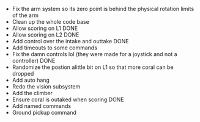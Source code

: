  - Fix the arm system so its zero point is behind the physical rotation limits of the arm
 - Clean up the whole code base
 - Allow scoring on L1   DONE
 - Allow scoring on L2   DONE
 - Add control over the intake and outtake  DONE
 - Add timeouts to some commands
 - Fix the damn controls lol (they were made for a joystick and not a controller)   DONE
 - Randomize the postion alittle bit on L1 so that more coral can be dropped
 - Add auto hang
 - Redo the vision subsystem
 - Add the climber
 - Ensure coral is outaked when scoring  DONE
 - Add named commands 
 - Ground pickup command